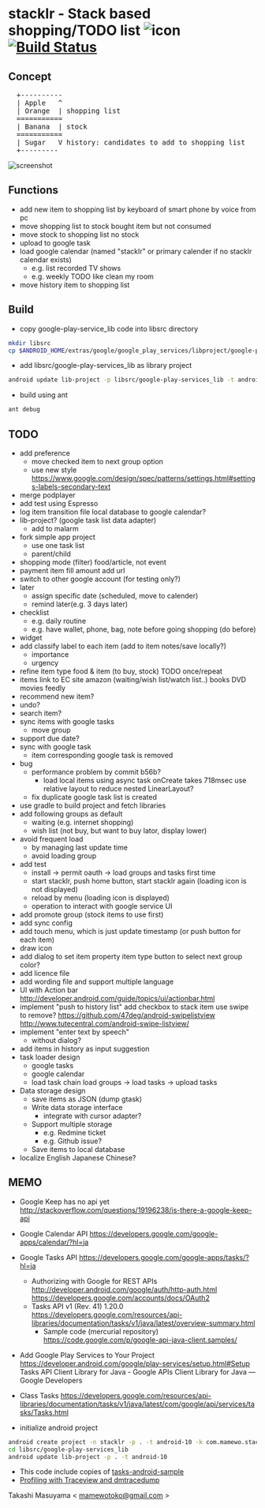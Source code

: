 stacklr - Stack based shopping/TODO list ![icon](res/drawable-xhdpi/ic_launcher.png) [![Build Status](https://travis-ci.org/mamewotoko/stacklr.svg?branch=master)](https://travis-ci.org/mamewotoko/stacklr)
========================================
Concept
-------
<pre>
  +----------
  | Apple   ^
  | Orange  | shopping list
  =========== 
  | Banana  | stock
  ===========
  | Sugar   V history: candidates to add to shopping list 
  +---------
</pre>

![screenshot](doc/screenshot/screenshot_0.png)

Functions
---------
* add new item to shopping list
   by keyboard of smart phone
   by voice
   from pc
* move shopping list to stock
   bought item but not consumed
* move stock to shopping list
   no stock
* upload to google task
* load google calendar (named "stacklr" or primary calender if no stacklr calendar exists)
  * e.g. list recorded TV shows
  * e.g. weekly TODO like clean my room
* move history item to shopping list

Build
-----
* copy google-play-service_lib code into libsrc directory
```bash
mkdir libsrc
cp $ANDROID_HOME/extras/google/google_play_services/libproject/google-play-services_lib libsrc/
```
* add libsrc/google-play-services_lib as library project
```bash
android update lib-project -p libsrc/google-play-services_lib -t android-16
```
* build using ant
```bash
ant debug
```

TODO
-----
* add preference
  * move checked item to next group option
  * use new style
    https://www.google.com/design/spec/patterns/settings.html#settings-labels-secondary-text 
* merge podplayer
* add test using Espresso
* log item transition
  file
  local database
  to google calendar?
* lib-project? (google task list data adapter)
  * add to malarm
* fork simple app project
  * use one task list
  * parent/child 
* shopping mode (filter)
  food/article, not event
* payment item
  fill amount
  add url
* switch to other google account (for testing only?)
* later
  * assign specific date (scheduled, move to calender)
  * remind later(e.g. 3 days later)
* checklist
  * e.g. daily routine
  * e.g. have wallet, phone, bag, note before going shopping (do before)
* widget
* add classify label to each item (add to item notes/save locally?)
  * importance
  * urgency
* refine item type
  food & item (to buy, stock)
  TODO once/repeat
* items link to EC site
  amazon (waiting/wish list/watch list..)
    books
    DVD
  movies
  feedly
* recommend new item?
* undo?
* search item?
* sync items with google tasks
  * move group
* support due date?
* sync with google task
  * item corresponding google task is removed
* bug
  * performance problem by commit b56b?
    * load local items using async task
      onCreate takes 718msec
        use relative layout to reduce nested LinearLayout?
  * fix duplicate google task list is created
* use gradle to build project and fetch libraries
* add following groups as default
   * waiting (e.g. internet shopping)
   * wish list (not buy, but want to buy lator, display lower)
* avoid frequent load
   * by managing last update time
   * avoid loading group
* add test
   * install -> permit oauth -> load groups and tasks first time
   * start stacklr, push home button, start stacklr again (loading icon is not displayed)
   * reload by menu (loading icon is displayed)
   * operation to interact with google service UI
* add promote group (stock items to use first)
* add sync config
* add touch menu, which is just update timestamp (or push button for each item)
* draw icon
* add dialog to set item property
   item type
   button to select next group
   color?
* add licence file
* add wording file and support multiple language
* UI with Action bar
  http://developer.android.com/guide/topics/ui/actionbar.html
* implement "push to history list"
    add checkbox to stack item
    use swipe to remove?
      https://github.com/47deg/android-swipelistview
      http://www.tutecentral.com/android-swipe-listview/
* implement "enter text by speech"
  * without dialog?
* add items in history as input suggestion
* task loader design
  * google tasks
  * google calendar
  * load task chain
      load groups -> load tasks -> upload tasks
* Data storage design
  * save items as JSON (dump gtask)
  * Write data storage interface
    * integrate with cursor adapter?
  * Support multiple storage
    * e.g. Redmine ticket
    * e.g. Github issue?
  * Save items to local database
* localize
   English
   Japanese
   Chinese?

MEMO
----
* Google Keep has no api yet
  http://stackoverflow.com/questions/19196238/is-there-a-google-keep-api
* Google Calendar API
  https://developers.google.com/google-apps/calendar/?hl=ja
* Google Tasks API
  https://developers.google.com/google-apps/tasks/?hl=ja
  - Authorizing with Google for REST APIs
    http://developer.android.com/google/auth/http-auth.html
  https://developers.google.com/accounts/docs/OAuth2
  - Tasks API v1 (Rev. 41) 1.20.0
    https://developers.google.com/resources/api-libraries/documentation/tasks/v1/java/latest/overview-summary.html
    - Sample code (mercurial repository)
      https://code.google.com/p/google-api-java-client.samples/

* Add Google Play Services to Your Project
  https://developer.android.com/google/play-services/setup.html#Setup
Tasks API Client Library for Java - Google APIs Client Library for Java — Google Developers
* Class Tasks
https://developers.google.com/resources/api-libraries/documentation/tasks/v1/java/latest/com/google/api/services/tasks/Tasks.html

* initialize android project
```bash
android create project -n stacklr -p . -t android-10 -k com.mamewo.stacklr -a StacklrActivity --subprojects --library libsrc/google-play-services_lib
cd libsrc/google-play-services_lib
android update lib-project -p . -t android-10
```

* This code include copies of [tasks-android-sample](https://code.google.com/p/google-api-java-client.samples/)
* [Profiling with Traceview and dmtracedump](http://developer.android.com/intl/ja/tools/debugging/debugging-tracing.html)

Takashi Masuyama < mamewotoko@gmail.com >
